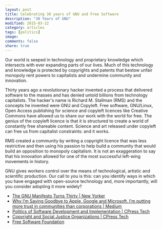 ```yaml
---
layout: post
title: Celebrating 30 years of GNU and Free Software
description: "30 Years of GNU"
modified: 2015-03-22
category: articles
tags: [politics]
image:
comments: false
share: true
---
```


Our world is seeped in technology and proprietary knowledge which
intersects with ever expanding parts of our lives. Much of this
technology and knowledge is protected by copyrights and patents that
bestow unfair monopoly rent powers to capitalists and undermine
community and innovation.

Thirty years ago a revolutionary hacker invented a process that
delivered software to the masses and has denied untold billions from
technology capitalists. The hacker's name is Richard M. Stallman (RMS)
and the concepts he invented were GNU and Copyleft. Free software,
GNU/Linux, Open Access publishing for science and copyleft licences like
Creative Commons have allowed us to share our work with the world for
free. The genius of the copyleft licence is that it is structured to
create a world of constantly free shareable content. Science and art
released under copyleft can free us from capitalist constraints: and it
works.

RMS created a community by writing a copyright licence that was less
restrictive and then using his passion to help build a community that
would build an opposition to monopoly capitalism. It is not an
exaggeration to say that his innovation allowed for one of the most
successful left-wing movements in history.

GNU gives workers control over the means of technological, artistic and
scientific production. Our call to you is this: can you identify ways in
which you have engaged with open-source technology and, more
importantly, will you consider adopting it more widely?

* [The GNU Manifesto Turns Thirty | New Yorker](http://www.newyorker.com/business/currency/the-gnu-manifesto-turns-thirty)
* [Why I’m Saying Goodbye to Apple, Google and Microsoft. I’m putting more trust in communities than corporations | Medium](https://medium.com/backchannel/why-i-m-saying-goodbye-to-apple-google-and-microsoft-78af12071bd)
* [Politics of Software Development and Implementation | CPress Tech](https://citizenspress.github.io/articles/Politics-and-Software/)
* [Copyright and Social Justice Organizations | CPress Tech](https://citizenspress.github.io/articles/Copyright-Social-Justice/)
* [Free Software Foundation](https://www.fsf.org/)
